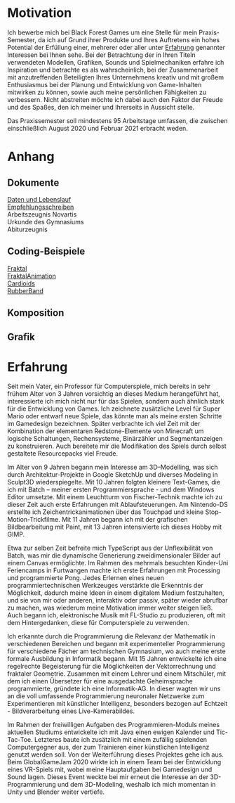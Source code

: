 # Motivation
Ich bewerbe mich bei Black Forest Games um eine Stelle für mein Praxis-Semester, da ich auf Grund ihrer Produkte und Ihres Auftretens ein hohes Potential der Erfüllung einer, mehrerer oder aller unter [Erfahrung](#erfahrung) genannter Interessen bei Ihnen sehe. Bei der Betrachtung der in Ihren Titeln verwendeten Modellen, Grafiken, Sounds und Spielmechaniken erfahre ich Inspiration und betrachte es als wahrscheinlich, bei der Zusammenarbeit mit anzutreffenden Beteiligten Ihres Unternehmens kreativ und mit großem Enthusiasmus bei der Planung und Entwicklung von Game-Inhalten mitwirken zu können, sowie auch meine persönlichen Fähigkeiten zu verbessern. Nicht abstreiten möchte ich dabei auch den Faktor der Freude und des Spaßes, den ich meiner und Ihrerseits in Aussicht stelle.  

Das Praxissemester soll mindestens 95 Arbeitstage umfassen, die zwischen einschließlich August 2020 und Februar 2021 erbracht weden. 

# Anhang
## Dokumente
[Daten und Lebenslauf](Lebenslauf.md)  
[Empfehlungsschreiben](EmpfehlungCalvinDellOro.pdf)  
Arbeitszeugnis Novartis  
Urkunde des Gymnasiums  
Abiturzeugnis  

## Coding-Beispiele  
[Fraktal](Code/Fraktal/start.html)  
[FraktalAnimation](Code/FraktalAnimation/start.html)  
[Cardioids](Code/Cardioids/start.html)  
[RubberBand](Code/RubberBand/start.html)

## Komposition
[]()

## Grafik
[]()

# Erfahrung
Seit mein Vater, ein Professor für Computerspiele, mich bereits in sehr frühem Alter von 3 Jahren vorsichtig an dieses Medium herangeführt hat, interessierte ich mich nicht nur für das Spielen, sondern auch ähnlich stark für die Entwicklung von Games. Ich zeichnete zusätzliche Level für Super Mario oder entwarf neue Spiele, das könnte man als meine ersten Schritte im Gamedesign bezeichnen. Später verbrachte ich viel Zeit mit der Kombination der elementaren Redstone-Elemente von Minecraft um logische Schaltungen, Rechensysteme, Binärzähler und Segmentanzeigen zu konstruieren. Auch bereitete mir die Modifikation des Spiels durch selbst gestaltete Resourcepacks viel Freude.  

Im Alter von 9 Jahren begann mein Interesse am 3D–Modelling, was sich durch Architektur-Projekte in Google SketchUp und diverses Modeling in Sculpt3D wiederspiegelte. Mit 10 Jahren folgten kleinere Text-Games, die ich mit Batch – meiner ersten Programmiersprache - und dem Windows Editor umsetzte. Mit einem Leuchtturm von Fischer-Technik machte ich zu dieser Zeit auch erste Erfahrungen mit Ablaufsteuerungen. Am Nintendo-DS erstellte ich Zeichentrickanimationen über das Touchpad und kleine Stop-Motion-Trickfilme. Mit 11 Jahren begann ich mit der grafischen Bildbearbeitung mit Paint, mit 13 Jahren intensivierte ich dieses Hobby mit GIMP.

Etwa zur selben Zeit befreite mich TypeScript aus der Unflexibilität von Batch, was mir die dynamische Generierung zweidimensionaler Bilder auf einem Canvas ermöglichte. Im Rahmen des mehrmals besuchten Kinder-Uni Feriencamps in Furtwangen machte ich erste Erfahrungen mit Processing und programmierte Pong. Jedes Erlernen eines neuen programmiertechnischen Werkzeuges verstärkte die Erkenntnis der Möglichkeit, dadurch meine Ideen in einem digitalem Medium festzuhalten, und sie von mir oder anderen, interaktiv oder passiv, später wieder abrufbar zu machen, was wiederum meine Motivation immer weiter steigen ließ. Auch begann ich, elektronische Musik mit FL-Studio zu produzieren, oft mit dem Hintergedanken, diese für Computerspiele zu verwenden.  

Ich erkannte durch die Programmierung die Relevanz der Mathematik in verschiedenen Bereichen und begann mit experimenteller Programmierung für verschiedene Fächer am technischen Gymnasium, wo auch meine erste formale Ausbildung in Informatik begann. Mit 15 Jahren entwickelte ich eine regelrechte Begeisterung für die Möglichkeiten der Vektorrechnung und fraktaler Geometrie. Zusammen mit einem Lehrer und einem Mitschüler, mit dem ich einen Übersetzer für eine ausgedachte Geheimsprache programmierte, gründete ich eine Informatik-AG. In dieser wagten wir uns an die voll umfassende Programmierung neuronaler Netzwerke zum Experimentieren mit künstlicher Intelligenz, besonders bezogen auf Echtzeit - Bildverarbeitung eines Live-Kamerabildes.  

Im Rahmen der freiwilligen Aufgaben des Programmieren-Moduls meines aktuellen Studiums entwickelte ich mit Java einen ewigen Kalender und Tic-Tac-Toe. Letzteres baute ich zusätzlich mit einem zufällig spielenden Computergegner aus, der zum Trainieren einer künstlichen Intelligenz genutzt werden soll. Von der Weiterführung dieses Projektes gehe ich aus. Beim GlobalGameJam 2020 wirkte ich in einem Team bei der Entwicklung eines VR-Spiels mit, wobei meine Hauptaufgaben bei Gamedesign und Sound lagen. Dieses Event weckte bei mir erneut die Interesse an der 3D-Programmierung und dem 3D-Modeling, weshalb ich mich momentan in Unity und Blender weiter vertiefe.  
